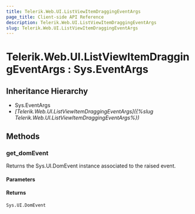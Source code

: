 ```yaml
---
title: Telerik.Web.UI.ListViewItemDraggingEventArgs
page_title: Client-side API Reference
description: Telerik.Web.UI.ListViewItemDraggingEventArgs
slug: Telerik.Web.UI.ListViewItemDraggingEventArgs
---
```


# Telerik.Web.UI.ListViewItemDraggingEventArgs : Sys.EventArgs

## Inheritance Hierarchy

* Sys.EventArgs
* *[Telerik.Web.UI.ListViewItemDraggingEventArgs]({%slug Telerik.Web.UI.ListViewItemDraggingEventArgs%})*

## Methods

### get_domEvent

Returns the Sys.UI.DomEvent instance associated to the raised event.

#### Parameters

#### Returns

`Sys.UI.DomEvent`
